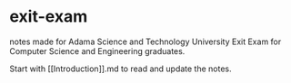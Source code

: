 # exit-exam
notes made for Adama Science and Technology University Exit Exam for Computer Science and Engineering graduates. 

Start with [[Introduction]].md to read and update the notes.
